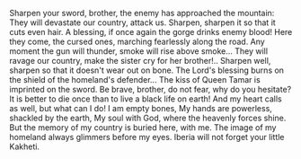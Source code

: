 Sharpen your sword, brother, the enemy has approached the mountain:
They will devastate our country, attack us.
Sharpen, sharpen it so that it cuts even hair.
A blessing, if once again the gorge drinks enemy blood!
Here they come, the cursed ones, marching fearlessly along the road.
Any moment the gun will thunder, smoke will rise above smoke...
They will ravage our country, make the sister cry for her brother!..
Sharpen well, sharpen so that it doesn't wear out on bone.
The Lord's blessing burns on the shield of the homeland's defender...
The kiss of Queen Tamar is imprinted on the sword.
Be brave, brother, do not fear, why do you hesitate?
It is better to die once than to live a black life on earth!
And my heart calls as well, but what can I do! I am empty bones,
My hands are powerless, shackled by the earth,
My soul with God, where the heavenly forces shine.
But the memory of my country is buried here, with me.
The image of my homeland always glimmers before my eyes.
Iberia will not forget your little Kakheti.